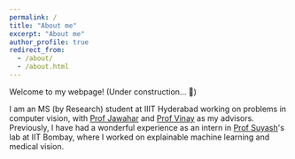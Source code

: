 ```yaml
---
permalink: /
title: "About me"
excerpt: "About me"
author_profile: true
redirect_from: 
  - /about/
  - /about.html
---
```


Welcome to my webpage! (Under construction... 🚧)

I am an MS (by Research) student at IIIT Hyderabad working on problems in computer vision, with [Prof Jawahar](https://faculty.iiit.ac.in/~jawahar/) and [Prof Vinay](https://vinaypn.github.io/) as my advisors. Previously, I have had a wonderful experience as an intern in [Prof Suyash](https://www.cse.iitb.ac.in/~suyash/)'s lab at IIT Bombay, where I worked on explainable machine learning and medical vision.
